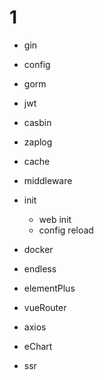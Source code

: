 # 1

- gin
- config
- gorm
- jwt
- casbin
- zaplog
- cache
- middleware
- init
  - web init
  - config reload
- docker
- endless

- elementPlus
- vueRouter
- axios
- eChart
- ssr
